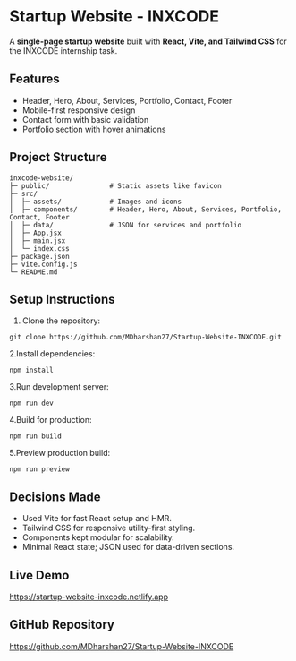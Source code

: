 # Startup Website - INXCODE

A **single-page startup website** built with **React, Vite, and Tailwind CSS** for the INXCODE internship task.  

## Features
- Header, Hero, About, Services, Portfolio, Contact, Footer  
- Mobile-first responsive design  
- Contact form with basic validation  
- Portfolio section with hover animations  

## Project Structure
```
inxcode-website/
├─ public/               # Static assets like favicon
├─ src/
│  ├─ assets/            # Images and icons
│  ├─ components/        # Header, Hero, About, Services, Portfolio, Contact, Footer
│  ├─ data/              # JSON for services and portfolio
│  ├─ App.jsx
│  ├─ main.jsx
│  └─ index.css
├─ package.json
├─ vite.config.js
└─ README.md
```

## Setup Instructions
1. Clone the repository:
```
git clone https://github.com/MDharshan27/Startup-Website-INXCODE.git
```

2.Install dependencies:
```
npm install
```
3.Run development server:
```
npm run dev
```
4.Build for production:
```
npm run build
```
5.Preview production build:
```
npm run preview
```

## Decisions Made
- Used Vite for fast React setup and HMR.
- Tailwind CSS for responsive utility-first styling.
- Components kept modular for scalability.
- Minimal React state; JSON used for data-driven sections.

## Live Demo
https://startup-website-inxcode.netlify.app

## GitHub Repository
https://github.com/MDharshan27/Startup-Website-INXCODE
